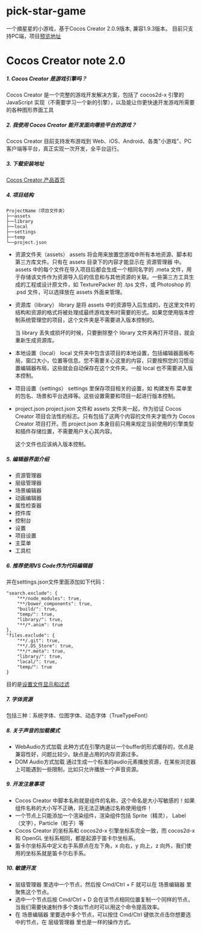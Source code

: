 # pick-star-game
一个摘星星的小游戏，基于Cocos Creator 2.0.9版本, 兼容1.9.3版本。
目前只支持PC端，项目[预览地址](https://vyulinlin.github.io/pick-star-game/build/web-mobile/index.html)

# Cocos Creator note 2.0
##### 1. Cocos Creator 是游戏引擎吗？
Cocos Creator 是一个完整的游戏开发解决方案，包括了 cocos2d-x 引擎的 JavaScript 实现（不需要学习一个新的引擎），以及能让你更快速开发游戏所需要的各种图形界面工具
##### 2. 我使用 Cocos Creator 能开发面向哪些平台的游戏？
Cocos Creator 目前支持发布游戏到 Web、iOS、Android、各类"小游戏"、PC 客户端等平台，真正实现一次开发，全平台运行。
##### 3. 下载安装地址
[Cocos Creator 产品首页](https://www.cocos.com/creator)
##### 4. 项目结构
    ProjectName（项目文件夹）
    ├──assets
    ├──library
    ├──local
    ├──settings
    ├──temp
    └──project.json
- 资源文件夹（assets）
    assets 将会用来放置您游戏中所有本地资源、脚本和第三方库文件。只有在 assets 目录下的内容才能显示在 资源管理器 中。assets 中的每个文件在导入项目后都会生成一个相同名字的 .meta 文件，用于存储该文件作为资源导入后的信息和与其他资源的关联。一些第三方工具生成的工程或设计原文件，如 TexturePacker 的 .tps 文件，或 Photoshop 的 .psd 文件，可以选择放在 assets 外面来管理。
- 资源库（library）
    library 是将 assets 中的资源导入后生成的，在这里文件的结构和资源的格式将被处理成最终游戏发布时需要的形式。如果您使用版本控制系统管理您的项目，这个文件夹是不需要进入版本控制的。

    当 library 丢失或损坏的时候，只要删除整个 library 文件夹再打开项目，就会重新生成资源库。
- 本地设置（local）
    local 文件夹中包含该项目的本地设置，包括编辑器面板布局，窗口大小，位置等信息。您不需要关心这里的内容，只要按照您的习惯设置编辑器布局，这些就会自动保存在这个文件夹。一般 local 也不需要进入版本控制。
- 项目设置（settings）
    settings 里保存项目相关的设置，如 构建发布 菜单里的包名、场景和平台选择等。这些设置需要和项目一起进行版本控制。
- project.json
    project.json 文件和 assets 文件夹一起，作为验证 Cocos Creator 项目合法性的标志。只有包括了这两个内容的文件夹才能作为 Cocos Creator 项目打开。而 project.json 本身目前只用来规定当前使用的引擎类型和插件存储位置，不需要用户关心其内容。

    这个文件也应该纳入版本控制。

##### 5. 编辑器界面介绍
- 资源管理器
- 层级管理器
- 场景编辑器
- 动画编辑器
- 属性检查器
- 控件库
- 控制台
- 设置
- 项目设置
- 主菜单
- 工具栏

##### 6. 推荐使用VS Code作为代码编辑器
并在settings.json文件里面添加如下代码：
```
"search.exclude": {
    "**/node_modules": true,
    "**/bower_components": true,
    "build/": true,
    "temp/": true,
    "library/": true,
    "**/*.anim": true
},
"files.exclude": {
    "**/.git": true,
    "**/.DS_Store": true,
    "**/*.meta": true,
    "library/": true,
    "local/": true,
    "temp/": true
}
```
目的是[设置文件显示和过滤](https://docs.cocos.com/creator/manual/zh/getting-started/coding-setup.html#%E8%AE%BE%E7%BD%AE%E6%96%87%E4%BB%B6%E6%98%BE%E7%A4%BA%E5%92%8C%E6%90%9C%E7%B4%A2%E8%BF%87%E6%BB%A4)

##### 7. 字体资源
包括三种：系统字体、位图字体、动态字体（TrueTypeFont）

##### 8. 关于声音的加载模式
- WebAudio方式加载
    此种方式在引擎内是以一个buffer的形式缓存的，优点是兼容性好，问题比较少。缺点是占用的内存资源过多。
- DOM Audio方式加载
    通过生成一个标准的audio元素播放资源，在某些浏览器上可能遇到一些限制，比如只允许播放一个声音资源。

##### 9. 开发注意事项
- Cocos Creator 中脚本名称就是组件的名称，这个命名是大小写敏感的！如果组件名称的大小写不正确，将无法正确通过名称使用组件！
- 一个节点上只能添加一个渲染组件，渲染组件包括 Sprite（精灵）， Label（文字），Particle（粒子）等
- Cocos Creator 的坐标系和 cocos2d-x 引擎坐标系完全一致，而 cocos2d-x 和 OpenGL 坐标系相同，都是起源于笛卡尔坐标系。
- 笛卡尔坐标系中定义右手系原点在左下角，x 向右，y 向上，z 向外，我们使用的坐标系就是笛卡尔右手系。

##### 10. 敏捷开发
- 层级管理器 里选中一个节点，然后按 Cmd/Ctrl + F 就可以在 场景编辑器 里聚焦这个节点。
- 选中一个节点后按 Cmd/Ctrl + D 会在该节点相同位置复制一个同样的节点，当我们需要快速制作多个类似节点时可以用这个命令提高效率。
- 在 场景编辑器 里要选中多个节点，可以按住 Cmd/Ctrl 键依次点击你想要选中的节点，在 层级管理器 里也是一样的操作方式。